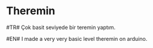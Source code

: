 # Theremin

#TR#  Çok basit seviyede bir teremin yaptım. 




#EN#  I made a very very basic level theremin on arduino.
